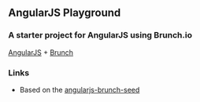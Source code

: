 ## AngularJS Playground

### A starter project for AngularJS using Brunch.io

[AngularJS](http://angularjs.org) + [Brunch](http://brunch.io)

### Links

- Based on the [angularjs-brunch-seed](https://github.com/scotch/angular-brunch-seed)

